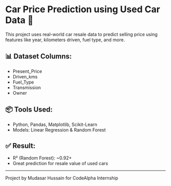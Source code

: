 # Car Price Prediction using Used Car Data 🚗

This project uses real-world car resale data to predict selling price using features like year, kilometers driven, fuel type, and more.

## 📊 Dataset Columns:
- Present_Price
- Driven_kms
- Fuel_Type
- Transmission
- Owner

## 📦 Tools Used:
- Python, Pandas, Matplotlib, Scikit-Learn
- Models: Linear Regression & Random Forest

## ✅ Result:
- R² (Random Forest): ~0.92+
- Great prediction for resale value of used cars

---

Project by Mudasar Hussain for CodeAlpha Internship
